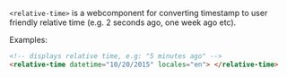 `<relative-time>` is a webcomponent for converting timestamp to user friendly relative time (e.g. 2 seconds ago, one week ago etc). 

Examples:

```html
<!-- displays relative time, e.g: "5 minutes ago" -->
<relative-time datetime="10/20/2015" locales="en"> </relative-time>
```
